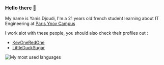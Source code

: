 ### Hello there 👋
My name is Yanis Djoudi, I'm a 21 years old french student learning about IT Engineering at [Paris Ynov Campus](https://www.ynov-paris.com/)

I work alot with these people, you should also check their profiles out :
- [KevOneRedOne](https://github.com/KevOneRedOne)
- [LittleDuckSugar](https://github.com/LittleDuckSugar)

![My most used languages](https://github-readme-stats.vercel.app/api/top-langs/?username=tadayoshi123&layout=compact)

<!--
**Tadayoshi123/tadayoshi123** is a ✨ _special_ ✨ repository because its `README.md` (this file) appears on your GitHub profile.

Here are some ideas to get you started:

- 🔭 I’m currently working on ...
- 🌱 I’m currently learning ...
- 👯 I’m looking to collaborate on ...
- 🤔 I’m looking for help with ...
- 💬 Ask me about ...
- 📫 How to reach me: ...
- 😄 Pronouns: ...
- ⚡ Fun fact: ...
-->

